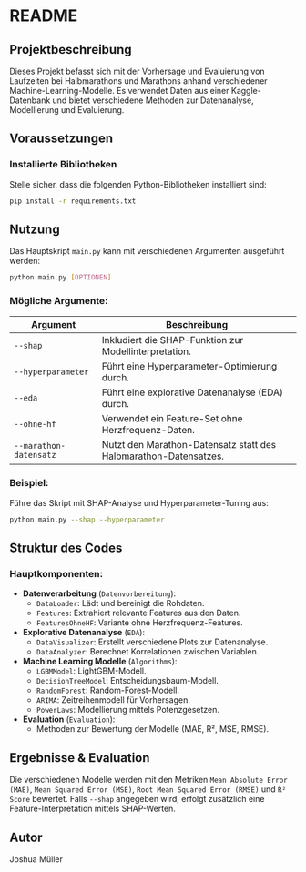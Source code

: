 # README

## Projektbeschreibung
Dieses Projekt befasst sich mit der Vorhersage und Evaluierung von Laufzeiten bei Halbmarathons und Marathons anhand verschiedener Machine-Learning-Modelle. Es verwendet Daten aus einer Kaggle-Datenbank und bietet verschiedene Methoden zur Datenanalyse, Modellierung und Evaluierung.

## Voraussetzungen
### Installierte Bibliotheken
Stelle sicher, dass die folgenden Python-Bibliotheken installiert sind:

```bash
pip install -r requirements.txt
```

## Nutzung
Das Hauptskript `main.py` kann mit verschiedenen Argumenten ausgeführt werden:

```bash
python main.py [OPTIONEN]
```

### Mögliche Argumente:
| Argument                 | Beschreibung |
|--------------------------|-------------|
| `--shap`                 | Inkludiert die SHAP-Funktion zur Modellinterpretation. |
| `--hyperparameter`       | Führt eine Hyperparameter-Optimierung durch. |
| `--eda`                  | Führt eine explorative Datenanalyse (EDA) durch. |
| `--ohne-hf`              | Verwendet ein Feature-Set ohne Herzfrequenz-Daten. |
| `--marathon-datensatz`   | Nutzt den Marathon-Datensatz statt des Halbmarathon-Datensatzes. |

### Beispiel:
Führe das Skript mit SHAP-Analyse und Hyperparameter-Tuning aus:
```bash
python main.py --shap --hyperparameter
```

## Struktur des Codes
### Hauptkomponenten:
- **Datenverarbeitung** (`Datenvorbereitung`):
  - `DataLoader`: Lädt und bereinigt die Rohdaten.
  - `Features`: Extrahiert relevante Features aus den Daten.
  - `FeaturesOhneHF`: Variante ohne Herzfrequenz-Features.
- **Explorative Datenanalyse** (`EDA`):
  - `DataVisualizer`: Erstellt verschiedene Plots zur Datenanalyse.
  - `DataAnalyzer`: Berechnet Korrelationen zwischen Variablen.
- **Machine Learning Modelle** (`Algorithms`):
  - `LGBMModel`: LightGBM-Modell.
  - `DecisionTreeModel`: Entscheidungsbaum-Modell.
  - `RandomForest`: Random-Forest-Modell.
  - `ARIMA`: Zeitreihenmodell für Vorhersagen.
  - `PowerLaws`: Modellierung mittels Potenzgesetzen.
- **Evaluation** (`Evaluation`):
  - Methoden zur Bewertung der Modelle (MAE, R², MSE, RMSE).

## Ergebnisse & Evaluation
Die verschiedenen Modelle werden mit den Metriken `Mean Absolute Error (MAE)`, `Mean Squared Error (MSE)`, `Root Mean Squared Error (RMSE)` und `R² Score` bewertet. Falls `--shap` angegeben wird, erfolgt zusätzlich eine Feature-Interpretation mittels SHAP-Werten.


## Autor
Joshua Müller

